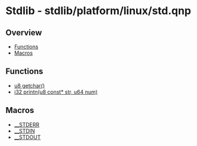 
# Stdlib - stdlib/platform/linux/std.qnp

## Overview
 - [Functions](#functions)
 - [Macros](#macros)


## Functions
 - [u8 getchar()]()
 - [i32 printn(u8 const* str, u64 num)]()

## Macros
 - [__STDERR]()
 - [__STDIN]()
 - [__STDOUT]()

